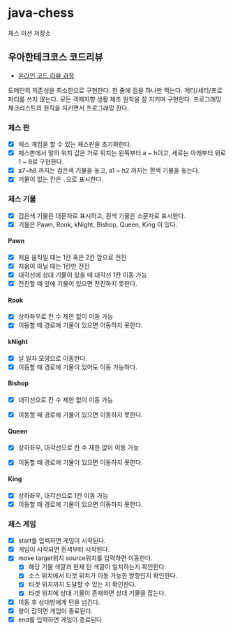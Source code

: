 # java-chess

체스 미션 저장소

## 우아한테크코스 코드리뷰

- [온라인 코드 리뷰 과정](https://github.com/woowacourse/woowacourse-docs/blob/master/maincourse/README.md)

도메인의 의존성을 최소한으로 구현한다. 한 줄에 점을 하나만 찍는다. 게터/세터/프로퍼티를 쓰지 않는다. 모든 객체지향 생활 체조 원칙을 잘 지키며 구현한다. 프로그래밍 체크리스트의 원칙을 지키면서 프로그래밍 한다.

### 체스 판

- [x] 체스 게임을 할 수 있는 체스판을 초기화한다.
- [x] 체스판에서 말의 위치 값은 가로 위치는 왼쪽부터 a ~ h이고, 세로는 아래부터 위로 1 ~ 8로 구현한다.
- [x] a7~h8 까지는 검은색 기물을 놓고, a1 ~ h2 까지는 흰색 기물을 놓는다.
- [x] 기물이 없는 칸은 `.`으로 표시한다.

### 체스 기물

- [x] 검은색 기물은 대문자로 표시하고, 흰색 기물은 소문자로 표시한다.
- [x] 기물은 Pawn, Rook, kNight, Bishop, Queen, King 이 있다.

#### Pawn
  - [x] 처음 움직일 때는 1칸 혹은 2칸 앞으로 전진
  - [x] 처음이 아닐 때는 1칸만 전진
  - [x] 대각선에 상대 기물이 있을 때 대각선 1칸 이동 가능
  - [x] 전진할 때 앞에 기물이 있으면 전진하지 못한다.

#### Rook
- [x] 상하좌우로 칸 수 제한 없이 이동 가능
- [x] 이동할 때 경로에 기물이 있으면 이동하지 못한다.

#### kNight
- [x] 날 일자 모양으로 이동한다.
- [x] 이동할 때 경로에 기물이 있어도 이동 가능하다.

#### Bishop
- [x] 대각선으로 칸 수 제한 없이 이동 가능
- [x] 이동할 때 경로에 기물이 있으면 이동하지 못한다.


#### Queen
- [x] 상하좌우, 대각선으로 칸 수 제한 없이 이동 가능
- [x] 이동할 때 경로에 기물이 있으면 이동하지 못한다.


#### King
- [x] 상하좌우, 대각선으로 1칸 이동 가능
- [x] 이동할 때 경로에 기물이 있으면 이동하지 못한다.

### 체스 게임

- [x] start를 입력하면 게임이 시작된다.
- [x] 게임이 시작되면 흰색부터 시작된다.
- [x] move target위치 source위치를 입력하면 이동한다.
    - [x] 해당 기물 색깔과 현재 턴 색깔이 일치하는지 확인한다.
    - [x] 소스 위치에서 타겟 위치가 이동 가능한 방향인지 확인한다.
    - [x] 타겟 위치까지 도달할 수 있는 지 확인한다.
    - [x] 타겟 위치에 상대 기물이 존재하면 상대 기물을 잡는다.
- [x] 이동 후 상대방에게 턴을 넘긴다.
- [x] 왕이 잡히면 게임이 종료된다.
- [x] end를 입력하면 게임이 종료된다.
